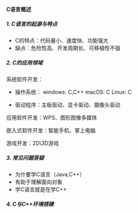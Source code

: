 #### C语言概述

##### 1. C语言的起源与特点
* C的特点：代码量小、速度快、功能强大
* 缺点：危险性高、开发周期长、可移植性不强
  
##### 2. C的应用领域

系统软件开发：
* 操作系统：
windows: C,C++
macOS: C
Linux: C
  
* 驱动程序：主板驱动、显卡驱动、摄像头驱动

应用软件开发：WPS、图形图像多媒体

嵌入式软件开发：智能手机、掌上电脑

游戏开发：2D\3D游戏

##### 3. 常见问题答疑
* 为什要学C语言（Java,C++）
* 有助于理解面向对象
* 学C语言就是在学C++
##### 4. C与C++环境搭建


